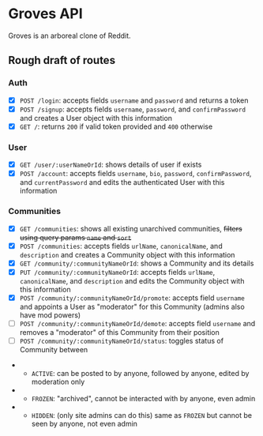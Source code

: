 # Groves API
Groves is an arboreal clone of Reddit.

## Rough draft of routes
### Auth
- [x] `POST /login`: accepts fields `username` and `password` and returns a token
- [x] `POST /signup`: accepts fields `username`, `password`, and `confirmPassword` and creates a User object with this information
- [x] `GET /`: returns `200` if valid token provided and `400` otherwise
### User
- [x] `GET /user/:userNameOrId`: shows details of user if exists
- [x] `POST /account`: accepts fields `username`, `bio`, `password`, `confirmPassword`, and `currentPassword` and edits the authenticated User with this information
### Communities
- [x] `GET /communities`: shows all existing unarchived communities, ~~filters using query params `name` and `sort`~~
- [x] `POST /communities`: accepts fields `urlName`, `canonicalName`, and `description` and creates a Community object with this information
- [x] `GET /community/:communityNameOrId`: shows a Community and its details
- [x] `PUT /community/:communityNameOrId`: accepts fields `urlName`, `canonicalName`, and `description` and edits the Community object with this information
- [x] `POST /community/:communityNameOrId/promote`: accepts field `username` and appoints a User as "moderator" for this Community (admins also have mod powers)
- [ ] `POST /community/:communityNameOrId/demote`: accepts field `username` and removes a "moderator" of this Community from their position
- [ ] `POST /community/:communityNameOrId/status`: toggles status of Community between
- - `ACTIVE`: can be posted to by anyone, followed by anyone, edited by moderation only
- - `FROZEN`: "archived", cannot be interacted with by anyone, even admin
- - `HIDDEN`: (only site admins can do this) same as `FROZEN` but cannot be seen by anyone, not even admin
<!-- ### Posts
- [ ] `GET /community/:communityNameOrId/posts`: shows all existing unhidden posts under this Community, filters using query params `name` and `sort` (Community moderators can see hidden posts)
- [ ] `POST /community/:communityNameOrId/posts`: accepts field `title` and `content` and creates a Post object under this Community with this information
- [ ] `GET /post/:postId`: shows a post (if not hidden) and its details
- [ ] `PUT /post/:postId`: accepts field `title` and `content` and edits the Post object with this information
- [ ] `POST /post/:postId/status`: toggles status of Post between
- - `ACTIVE`: can be replied to by anyone, voted by anyone, edited by author and moderators
- - `FROZEN`: can be replied to by moderators, not voted, edited by moderators
- - `HIDDEN`: same as `FROZEN` but cannot be seen by anyone except moderation
- [ ] `POST /post/:postId/vote`: accepts field `up` as boolean and increments Post's `upvote` or `downvote` count with this information
### Comments
- [ ] `GET /post/:postId/comments`: shows all existing comments under this Post, sort using query params `sort` (hidden posts are rendered as "hidden")
- [ ] `POST /post/:postId/comments`: accepts fields `content` and `parent` and creates a new Comment object as child under targeted Comment or under root of Post
- [ ] `GET /comment/:commentId`: shows all details of a comment
- [ ] `POST /comment/:commentId/status`: toggles status of Comment between
- - `ACTIVE`: can be replied to by anyone, voted by anyone
- - `FROZEN`: cannot be replied to or voted
- - `HIDDEN`: same as `FROZEN` but cannot be seen by anyone except moderation
- [ ] `POST /comment/:commentId/vote`: accepts field `up` as boolean and increments Comment's `upvote` or `downvote` count with this information -->